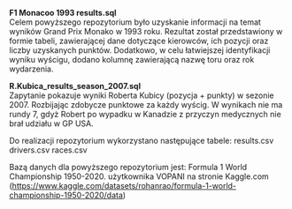 <strong>F1 Monacoo 1993 results.sql</strong> <br>
Celem powyższego repozytorium było uzyskanie informacji na temat wyników Grand Prix Monako w 1993 roku. Rezultat został przedstawiony w formie tabeli, zawierającej dane dotyczące kierowców, ich pozycji oraz liczby uzyskanych punktów.
Dodatkowo, w celu łatwiejszej identyfikacji wyniku wyścigu, dodano kolumnę zawierającą nazwę toru oraz rok wydarzenia.


<strong>R.Kubica_results_season_2007.sql</strong> <br>
Zapytanie pokazuje wyniki Roberta Kubicy (pozycja + punkty) w sezonie 2007. Rozbijając zdobycze punktowe za każdy wyścig. W wynikach nie ma rundy 7, gdyż Robert po wypadku w Kanadzie z przyczyn medycznych nie brał udziału w GP USA.

Do realizacji repozytorium wykorzystano następujące tabele:
results.csv
drivers.csv
races.csv

Bazą danych dla powyższego repozytorium jest: Formula 1 World Championship 1950-2020. użytkownika VOPANI na stronie Kaggle.com (https://www.kaggle.com/datasets/rohanrao/formula-1-world-championship-1950-2020/data)
